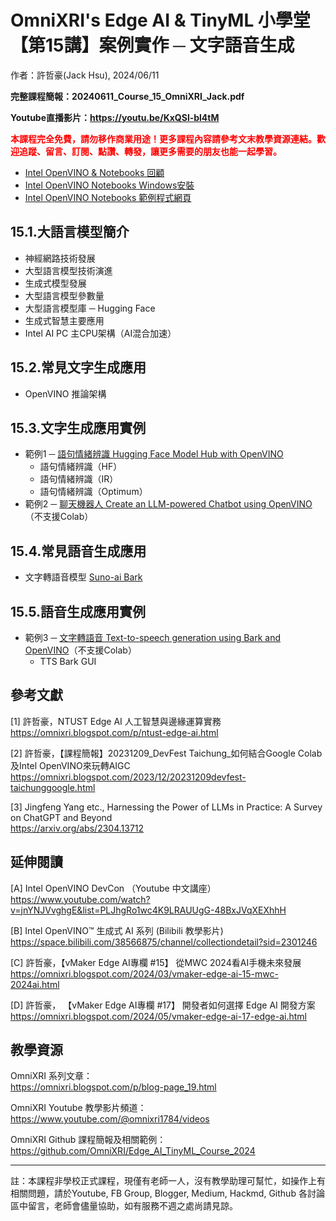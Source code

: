 # OmniXRI's Edge AI & TinyML 小學堂 【第15講】案例實作 ─ 文字語音生成
作者：許哲豪(Jack Hsu), 2024/06/11

**完整課程簡報：20240611_Course_15_OmniXRI_Jack.pdf**

**Youtube直播影片：https://youtu.be/KxQSl-bl4tM**

**<font color="#f00">本課程完全免費，請勿移作商業用途！更多課程內容請參考文末教學資源連結。歡迎追蹤、留言、訂閱、點讚、轉發，讓更多需要的朋友也能一起學習。</font>**

- [Intel OpenVINO & Notebooks 回顧](https://youtu.be/6By3GXuEpFc)
- [Intel OpenVINO Notebooks Windows安裝](https://github.com/openvinotoolkit/openvino_notebooks/wiki/Windows)
- [Intel OpenVINO Notebooks 範例程式網頁](https://openvinotoolkit.github.io/openvino_notebooks/)

## 15.1.大語言模型簡介

- 神經網路技術發展
- 大型語言模型技術演進
- 生成式模型發展
- 大型語言模型參數量
- 大型語言模型庫 ─ Hugging Face
- 生成式智慧主要應用
- Intel AI PC 主CPU架構（AI混合加速）

## 15.2.常見文字生成應用

- OpenVINO 推論架構

## 15.3.文字生成應用實例

- 範例1 ─ [語句情緒辨識 Hugging Face Model Hub with OpenVINO
](https://colab.research.google.com/github/openvinotoolkit/openvino_notebooks/blob/latest/notebooks/hugging-face-hub/hugging-face-hub.ipynb#Converting-the-Model-to-OpenVINO-IR-format)
    - 語句情緒辨識（HF）  
    - 語句情緒辨識（IR）  
    - 語句情緒辨識（Optimum）  
- 範例2 ─ [聊天機器人 Create an LLM-powered Chatbot using OpenVINO](https://github.com/openvinotoolkit/openvino_notebooks/blob/latest/notebooks/llm-chatbot/llm-chatbot.ipynb)（不支援Colab）

## 15.4.常見語音生成應用

- 文字轉語音模型 [Suno-ai Bark](https://github.com/suno-ai/bark)

## 15.5.語音生成應用實例

- 範例3 ─ [文字轉語音 Text-to-speech generation using Bark and OpenVINO](https://github.com/openvinotoolkit/openvino_notebooks/blob/latest/notebooks/bark-text-to-audio/bark-text-to-audio.ipynb)（不支援Colab）
    - TTS Bark GUI

## 參考文獻

[1] 許哲豪，NTUST Edge AI 人工智慧與邊緣運算實務  
https://omnixri.blogspot.com/p/ntust-edge-ai.html  

[2] 許哲豪，【課程簡報】20231209_DevFest Taichung_如何結合Google Colab及Intel OpenVINO來玩轉AIGC  
https://omnixri.blogspot.com/2023/12/20231209devfest-taichunggoogle.html  

[3] Jingfeng Yang etc., Harnessing the Power of LLMs in Practice: A Survey on ChatGPT and Beyond  
https://arxiv.org/abs/2304.13712  

## 延伸閱讀

[A] Intel OpenVINO DevCon （Youtube 中文講座）  
https://www.youtube.com/watch?v=jnYNJVvghgE&list=PLJhgRo1wc4K9LRAUUgG-48BxJVqXEXhhH  

[B] Intel OpenVINO™ 生成式 AI 系列 (Bilibili 教學影片)  
https://space.bilibili.com/38566875/channel/collectiondetail?sid=2301246  

[C] 許哲豪，【vMaker Edge AI專欄 #15】 從MWC 2024看AI手機未來發展  
https://omnixri.blogspot.com/2024/03/vmaker-edge-ai-15-mwc-2024ai.html  

[D] 許哲豪， 【vMaker Edge AI專欄 #17】 開發者如何選擇 Edge AI 開發方案  
https://omnixri.blogspot.com/2024/05/vmaker-edge-ai-17-edge-ai.html  

## 教學資源

OmniXRI 系列文章：  
https://omnixri.blogspot.com/p/blog-page_19.html

OmniXRI Youtube 教學影片頻道：  
https://www.youtube.com/@omnixri1784/videos  

OmniXRI Github 課程簡報及相關範例：  
https://github.com/OmniXRI/Edge_AI_TinyML_Course_2024

---
註：本課程非學校正式課程，現僅有老師一人，沒有教學助理可幫忙，如操作上有相關問題，請於Youtube, FB Group, Blogger, Medium, Hackmd, Github 各討論區中留言，老師會儘量協助，如有服務不週之處尚請見諒。
